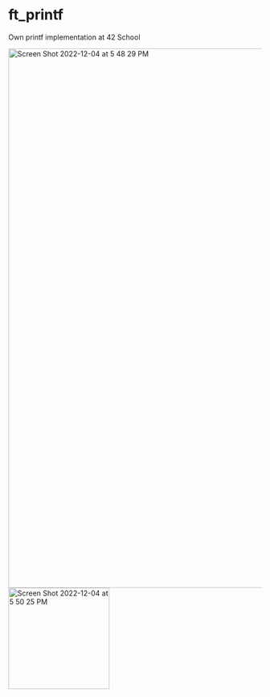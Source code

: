 # ft_printf
Own printf implementation at 42 School

<img width="1071" alt="Screen Shot 2022-12-04 at 5 48 29 PM" src="https://user-images.githubusercontent.com/88551327/205504272-a0e8d44b-702c-406a-bf4a-9c40c09b82e9.png">
<img width="201" alt="Screen Shot 2022-12-04 at 5 50 25 PM" src="https://user-images.githubusercontent.com/88551327/205504277-c23ec557-809f-4278-ab31-e71b645674be.png">
